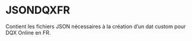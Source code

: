 # JSONDQXFR
Contient les fichiers JSON nécessaires à la création d’un dat custom pour DQX Online en FR.
